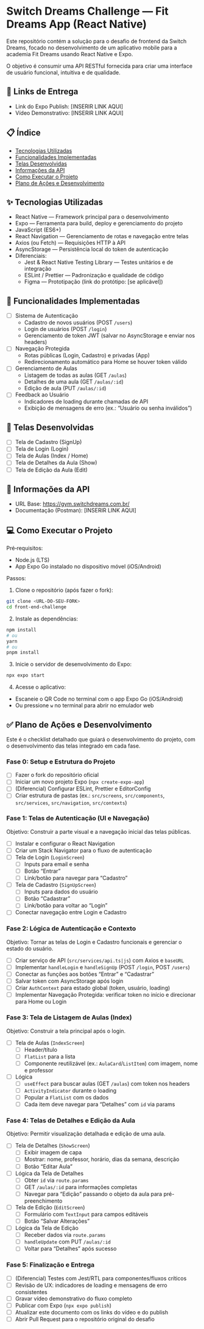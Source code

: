 # Switch Dreams Challenge — Fit Dreams App (React Native)

Este repositório contém a solução para o desafio de frontend da Switch Dreams, focado no desenvolvimento de um aplicativo mobile para a academia Fit Dreams usando React Native e Expo.

O objetivo é consumir uma API RESTful fornecida para criar uma interface de usuário funcional, intuitiva e de qualidade.

## 🔗 Links de Entrega

- Link do Expo Publish: [INSERIR LINK AQUI]
- Vídeo Demonstrativo: [INSERIR LINK AQUI]

## 📋 Índice

- [Tecnologias Utilizadas](#-tecnologias-utilizadas)
- [Funcionalidades Implementadas](#-funcionalidades-implementadas)
- [Telas Desenvolvidas](#-telas-desenvolvidas)
- [Informações da API](#-informações-da-api)
- [Como Executar o Projeto](#-como-executar-o-projeto)
- [Plano de Ações e Desenvolvimento](#-plano-de-ações-e-desenvolvimento)

## ✨ Tecnologias Utilizadas

- React Native — Framework principal para o desenvolvimento
- Expo — Ferramenta para build, deploy e gerenciamento do projeto
- JavaScript (ES6+)
- React Navigation — Gerenciamento de rotas e navegação entre telas
- Axios (ou Fetch) — Requisições HTTP à API
- AsyncStorage — Persistência local do token de autenticação
- Diferenciais:
	- Jest & React Native Testing Library — Testes unitários e de integração
	- ESLint / Prettier — Padronização e qualidade de código
	- Figma — Prototipação (link do protótipo: [se aplicável])

## 🚀 Funcionalidades Implementadas

- [ ] Sistema de Autenticação
	- Cadastro de novos usuários (POST `/users`)
	- Login de usuários (POST `/login`)
	- Gerenciamento de token JWT (salvar no AsyncStorage e enviar nos headers)
- [ ] Navegação Protegida
	- Rotas públicas (Login, Cadastro) e privadas (App)
	- Redirecionamento automático para Home se houver token válido
- [ ] Gerenciamento de Aulas
	- Listagem de todas as aulas (GET `/aulas`)
	- Detalhes de uma aula (GET `/aulas/:id`)
	- Edição de aula (PUT `/aulas/:id`)
- [ ] Feedback ao Usuário
	- Indicadores de loading durante chamadas de API
	- Exibição de mensagens de erro (ex.: “Usuário ou senha inválidos”)

## 📱 Telas Desenvolvidas

- [ ] Tela de Cadastro (SignUp)
- [ ] Tela de Login (Login)
- [ ] Tela de Aulas (Index / Home)
- [ ] Tela de Detalhes da Aula (Show)
- [ ] Tela de Edição da Aula (Edit)

## 🔗 Informações da API

- URL Base: https://gym.switchdreams.com.br/
- Documentação (Postman): [INSERIR LINK AQUI]

## 💻 Como Executar o Projeto

Pré‑requisitos:
- Node.js (LTS)
- App Expo Go instalado no dispositivo móvel (iOS/Android)

Passos:
1) Clone o repositório (após fazer o fork):

```bash
git clone <URL-DO-SEU-FORK>
cd front-end-challenge
```

2) Instale as dependências:

```bash
npm install
# ou
yarn
# ou
pnpm install
```

3) Inicie o servidor de desenvolvimento do Expo:

```bash
npx expo start
```

4) Acesse o aplicativo:
- Escaneie o QR Code no terminal com o app Expo Go (iOS/Android)
- Ou pressione `w` no terminal para abrir no emulador web

## ✅ Plano de Ações e Desenvolvimento

Este é o checklist detalhado que guiará o desenvolvimento do projeto, com o desenvolvimento das telas integrado em cada fase.

### Fase 0: Setup e Estrutura do Projeto

- [ ] Fazer o fork do repositório oficial
- [ ] Iniciar um novo projeto Expo (`npx create-expo-app`)
- [ ] (Diferencial) Configurar ESLint, Prettier e EditorConfig
- [ ] Criar estrutura de pastas (ex.: `src/screens`, `src/components`, `src/services`, `src/navigation`, `src/contexts`)

### Fase 1: Telas de Autenticação (UI e Navegação)

Objetivo: Construir a parte visual e a navegação inicial das telas públicas.

- [ ] Instalar e configurar o React Navigation
- [ ] Criar um Stack Navigator para o fluxo de autenticação
- [ ] Tela de Login (`LoginScreen`)
	- [ ] Inputs para email e senha
	- [ ] Botão “Entrar”
	- [ ] Link/botão para navegar para “Cadastro”
- [ ] Tela de Cadastro (`SignUpScreen`)
	- [ ] Inputs para dados do usuário
	- [ ] Botão “Cadastrar”
	- [ ] Link/botão para voltar ao “Login”
- [ ] Conectar navegação entre Login e Cadastro

### Fase 2: Lógica de Autenticação e Contexto

Objetivo: Tornar as telas de Login e Cadastro funcionais e gerenciar o estado do usuário.

- [ ] Criar serviço de API (`src/services/api.ts|js`) com Axios e `baseURL`
- [ ] Implementar `handleLogin` e `handleSignUp` (POST `/login`, POST `/users`)
- [ ] Conectar as funções aos botões “Entrar” e “Cadastrar”
- [ ] Salvar token com AsyncStorage após login
- [ ] Criar `AuthContext` para estado global (token, usuário, loading)
- [ ] Implementar Navegação Protegida: verificar token no início e direcionar para Home ou Login

### Fase 3: Tela de Listagem de Aulas (Index)

Objetivo: Construir a tela principal após o login.

- [ ] Tela de Aulas (`IndexScreen`)
	- [ ] Header/título
	- [ ] `FlatList` para a lista
	- [ ] Componente reutilizável (ex.: `AulaCard`/`ListItem`) com imagem, nome e professor
- [ ] Lógica
	- [ ] `useEffect` para buscar aulas (GET `/aulas`) com token nos headers
	- [ ] `ActivityIndicator` durante o loading
	- [ ] Popular a `FlatList` com os dados
	- [ ] Cada item deve navegar para “Detalhes” com `id` via params

### Fase 4: Telas de Detalhes e Edição da Aula

Objetivo: Permitir visualização detalhada e edição de uma aula.

- [ ] Tela de Detalhes (`ShowScreen`)
	- [ ] Exibir imagem de capa
	- [ ] Mostrar: nome, professor, horário, dias da semana, descrição
	- [ ] Botão “Editar Aula”
- [ ] Lógica da Tela de Detalhes
	- [ ] Obter `id` via `route.params`
	- [ ] GET `/aulas/:id` para informações completas
	- [ ] Navegar para “Edição” passando o objeto da aula para pré-preenchimento
- [ ] Tela de Edição (`EditScreen`)
	- [ ] Formulário com `TextInput` para campos editáveis
	- [ ] Botão “Salvar Alterações”
- [ ] Lógica da Tela de Edição
	- [ ] Receber dados via `route.params`
	- [ ] `handleUpdate` com PUT `/aulas/:id`
	- [ ] Voltar para “Detalhes” após sucesso

### Fase 5: Finalização e Entrega

- [ ] (Diferencial) Testes com Jest/RTL para componentes/fluxos críticos
- [ ] Revisão de UX: indicadores de loading e mensagens de erro consistentes
- [ ] Gravar vídeo demonstrativo do fluxo completo
- [ ] Publicar com Expo (`npx expo publish`)
- [ ] Atualizar este documento com os links do vídeo e do publish
- [ ] Abrir Pull Request para o repositório original do desafio
